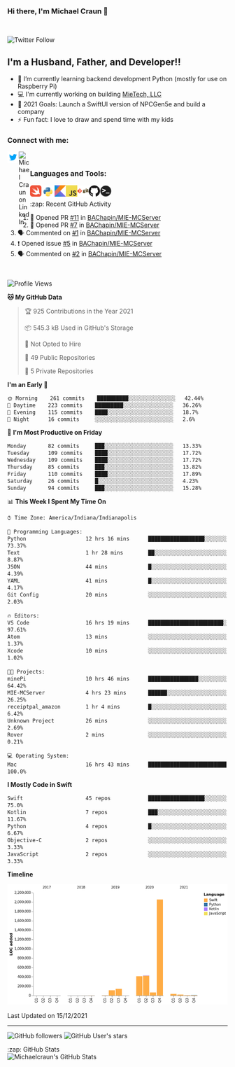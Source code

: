 ### Hi there, I'm Michael Craun 👋 

<br />

![Twitter Follow](https://img.shields.io/twitter/follow/opkurix?style=social)

## I'm a Husband, Father, and Developer!!

- 🌱 I’m currently learning backend development Python (mostly for use on Raspberry Pi)
- 💻 I'm currently working on building [MieTech, LLC](https://github.com/mietechnologies)
- 🥅 2021 Goals: Launch a SwiftUI version of NPCGen5e and build a company
- ⚡ Fun fact: I love to draw and spend time with my kids

### Connect with me:

[<img align="left" alt="Michael Craun on Twitter" width="26px" src="https://raw.githubusercontent.com/github/explore/80688e429a7d4ef2fca1e82350fe8e3517d3494d/topics/twitter/twitter.png" />][twitter]
[<img align="left" alt="Michael Craun on LinkedIn" width="26px" src="https://cdn.jsdelivr.net/npm/simple-icons@v3/icons/linkedin.svg" />][linkedin]

<br />

### Languages and Tools:

[<img align="left" alt="Swift" width="26px" src="https://raw.githubusercontent.com/github/explore/80688e429a7d4ef2fca1e82350fe8e3517d3494d/topics/swift/swift.png" />][swift]
[<img align="left" alt="Python" width="30px" src="https://raw.githubusercontent.com/github/explore/80688e429a7d4ef2fca1e82350fe8e3517d3494d/topics/python/python.png" />][python]
[<img align="left" alt="Kotlin" width="26px" src="https://raw.githubusercontent.com/github/explore/80688e429a7d4ef2fca1e82350fe8e3517d3494d/topics/kotlin/kotlin.png" />][kotlin]
[<img align="left" alt="JavaScript" width="26px" src="https://raw.githubusercontent.com/github/explore/80688e429a7d4ef2fca1e82350fe8e3517d3494d/topics/javascript/javascript.png" />][javascript]
[<img align="left" alt="Git" width="26px" src="https://raw.githubusercontent.com/github/explore/80688e429a7d4ef2fca1e82350fe8e3517d3494d/topics/git/git.png" />]([])
[<img align="left" alt="GitHub" width="26px" src="https://raw.githubusercontent.com/github/explore/78df643247d429f6cc873026c0622819ad797942/topics/github/github.png" />][github]
[<img align="left" alt="Terminal" width="26px" src="https://raw.githubusercontent.com/github/explore/80688e429a7d4ef2fca1e82350fe8e3517d3494d/topics/terminal/terminal.png" />][terminal]

<br />
<br />

<summary>:zap: Recent GitHub Activity</summary>
  
<!--START_SECTION:activity-->
1. 💪 Opened PR [#11](https://github.com/BAChapin/MIE-MCServer/pull/11) in [BAChapin/MIE-MCServer](https://github.com/BAChapin/MIE-MCServer)
2. 💪 Opened PR [#7](https://github.com/BAChapin/MIE-MCServer/pull/7) in [BAChapin/MIE-MCServer](https://github.com/BAChapin/MIE-MCServer)
3. 🗣 Commented on [#1](https://github.com/BAChapin/MIE-MCServer/issues/1) in [BAChapin/MIE-MCServer](https://github.com/BAChapin/MIE-MCServer)
4. ❗️ Opened issue [#5](https://github.com/BAChapin/MIE-MCServer/issues/5) in [BAChapin/MIE-MCServer](https://github.com/BAChapin/MIE-MCServer)
5. 🗣 Commented on [#2](https://github.com/BAChapin/MIE-MCServer/issues/2) in [BAChapin/MIE-MCServer](https://github.com/BAChapin/MIE-MCServer)
<!--END_SECTION:activity-->
  
<br />
  
<!--START_SECTION:waka-->
![Profile Views](http://img.shields.io/badge/Profile%20Views-10-blue)

**🐱 My GitHub Data** 

> 🏆 925 Contributions in the Year 2021
 > 
> 📦 545.3 kB Used in GitHub's Storage 
 > 
> 🚫 Not Opted to Hire
 > 
> 📜 49 Public Repositories 
 > 
> 🔑 5 Private Repositories  
 > 
**I'm an Early 🐤** 

```text
🌞 Morning    261 commits    ██████████░░░░░░░░░░░░░░░   42.44% 
🌆 Daytime    223 commits    █████████░░░░░░░░░░░░░░░░   36.26% 
🌃 Evening    115 commits    ████░░░░░░░░░░░░░░░░░░░░░   18.7% 
🌙 Night      16 commits     ░░░░░░░░░░░░░░░░░░░░░░░░░   2.6%

```
📅 **I'm Most Productive on Friday** 

```text
Monday       82 commits     ███░░░░░░░░░░░░░░░░░░░░░░   13.33% 
Tuesday      109 commits    ████░░░░░░░░░░░░░░░░░░░░░   17.72% 
Wednesday    109 commits    ████░░░░░░░░░░░░░░░░░░░░░   17.72% 
Thursday     85 commits     ███░░░░░░░░░░░░░░░░░░░░░░   13.82% 
Friday       110 commits    ████░░░░░░░░░░░░░░░░░░░░░   17.89% 
Saturday     26 commits     █░░░░░░░░░░░░░░░░░░░░░░░░   4.23% 
Sunday       94 commits     ███░░░░░░░░░░░░░░░░░░░░░░   15.28%

```


📊 **This Week I Spent My Time On** 

```text
⌚︎ Time Zone: America/Indiana/Indianapolis

💬 Programming Languages: 
Python                   12 hrs 16 mins      ██████████████████░░░░░░░   73.37% 
Text                     1 hr 28 mins        ██░░░░░░░░░░░░░░░░░░░░░░░   8.87% 
JSON                     44 mins             █░░░░░░░░░░░░░░░░░░░░░░░░   4.39% 
YAML                     41 mins             █░░░░░░░░░░░░░░░░░░░░░░░░   4.17% 
Git Config               20 mins             ░░░░░░░░░░░░░░░░░░░░░░░░░   2.03%

🔥 Editors: 
VS Code                  16 hrs 19 mins      ████████████████████████░   97.61% 
Atom                     13 mins             ░░░░░░░░░░░░░░░░░░░░░░░░░   1.37% 
Xcode                    10 mins             ░░░░░░░░░░░░░░░░░░░░░░░░░   1.02%

🐱‍💻 Projects: 
minePi                   10 hrs 46 mins      ████████████████░░░░░░░░░   64.42% 
MIE-MCServer             4 hrs 23 mins       ██████░░░░░░░░░░░░░░░░░░░   26.25% 
receiptpal_amazon        1 hr 4 mins         █░░░░░░░░░░░░░░░░░░░░░░░░   6.42% 
Unknown Project          26 mins             ░░░░░░░░░░░░░░░░░░░░░░░░░   2.69% 
Rover                    2 mins              ░░░░░░░░░░░░░░░░░░░░░░░░░   0.21%

💻 Operating System: 
Mac                      16 hrs 43 mins      █████████████████████████   100.0%

```

**I Mostly Code in Swift** 

```text
Swift                    45 repos            ██████████████████░░░░░░░   75.0% 
Kotlin                   7 repos             ███░░░░░░░░░░░░░░░░░░░░░░   11.67% 
Python                   4 repos             █░░░░░░░░░░░░░░░░░░░░░░░░   6.67% 
Objective-C              2 repos             ░░░░░░░░░░░░░░░░░░░░░░░░░   3.33% 
JavaScript               2 repos             ░░░░░░░░░░░░░░░░░░░░░░░░░   3.33%

```


**Timeline**

![Chart not found](https://raw.githubusercontent.com/Michaelcraun/Michaelcraun/main/charts/bar_graph.png) 


 Last Updated on 15/12/2021
<!--END_SECTION:waka-->

---
  
![GitHub followers](https://img.shields.io/github/followers/Michaelcraun?style=social)
![GitHub User's stars](https://img.shields.io/github/stars/Michaelcraun?style=social)
  
<summary>:zap: GitHub Stats</summary>

<img align="left" alt="Michaelcraun's GitHub Stats" src="https://github-readme-stats-8frbydxfs-michaelcraun.vercel.app/api?username=Michaelcraun" />

[twitter]: https://twitter.com/opkurix
[linkedin]: https://linkedin.com/in/michael-craun
[swift]: https://developer.apple.com/swift/
[python]: https://www.python.org
[kotlin]: https://kotlinlang.org
[javascript]: https://www.javascript.com
[github]: https://github.com/
[terminal]: https://en.wikipedia.org/wiki/Terminal_(macOS)
